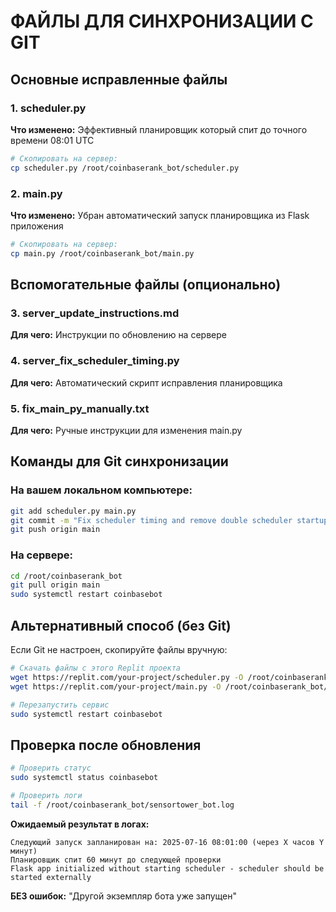 # ФАЙЛЫ ДЛЯ СИНХРОНИЗАЦИИ С GIT

## Основные исправленные файлы

### 1. scheduler.py
**Что изменено:** Эффективный планировщик который спит до точного времени 08:01 UTC
```bash
# Скопировать на сервер:
cp scheduler.py /root/coinbaserank_bot/scheduler.py
```

### 2. main.py  
**Что изменено:** Убран автоматический запуск планировщика из Flask приложения
```bash
# Скопировать на сервер:
cp main.py /root/coinbaserank_bot/main.py
```

## Вспомогательные файлы (опционально)

### 3. server_update_instructions.md
**Для чего:** Инструкции по обновлению на сервере

### 4. server_fix_scheduler_timing.py  
**Для чего:** Автоматический скрипт исправления планировщика

### 5. fix_main_py_manually.txt
**Для чего:** Ручные инструкции для изменения main.py

## Команды для Git синхронизации

### На вашем локальном компьютере:
```bash
git add scheduler.py main.py
git commit -m "Fix scheduler timing and remove double scheduler startup"
git push origin main
```

### На сервере:
```bash
cd /root/coinbaserank_bot
git pull origin main
sudo systemctl restart coinbasebot
```

## Альтернативный способ (без Git)

Если Git не настроен, скопируйте файлы вручную:

```bash
# Скачать файлы с этого Replit проекта
wget https://replit.com/your-project/scheduler.py -O /root/coinbaserank_bot/scheduler.py
wget https://replit.com/your-project/main.py -O /root/coinbaserank_bot/main.py

# Перезапустить сервис
sudo systemctl restart coinbasebot
```

## Проверка после обновления

```bash
# Проверить статус
sudo systemctl status coinbasebot

# Проверить логи  
tail -f /root/coinbaserank_bot/sensortower_bot.log
```

**Ожидаемый результат в логах:**
```
Следующий запуск запланирован на: 2025-07-16 08:01:00 (через X часов Y минут)
Планировщик спит 60 минут до следующей проверки
Flask app initialized without starting scheduler - scheduler should be started externally
```

**БЕЗ ошибок:** "Другой экземпляр бота уже запущен"